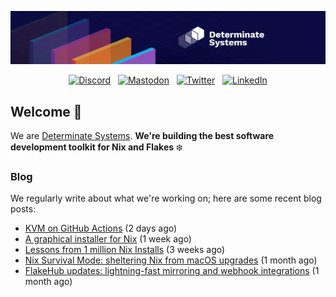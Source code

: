 <p align="center">
  <a href="https://determinate.systems" target="_blank"><img src="https://raw.githubusercontent.com/determinatesystems/.github/main/.github/banner.jpg"></a>
</p>
<p align="center">
  &nbsp;<a href="https://determinate.systems/discord" target="_blank"><img alt="Discord" src="https://img.shields.io/discord/1116012109709463613?style=for-the-badge&logo=discord&logoColor=%23ffffff&label=Discord&labelColor=%234253e8&color=%23e4e2e2"></a>&nbsp;
  &nbsp;<a href="https://hachyderm.io/@determinatesystems" target="_blank"><img alt="Mastodon" src="https://img.shields.io/badge/Mastodon-6468fa?style=for-the-badge&logo=mastodon&logoColor=%23ffffff"></a>&nbsp;
  &nbsp;<a href="https://twitter.com/DeterminateSys" target="_blank"><img alt="Twitter" src="https://img.shields.io/badge/Twitter-303030?style=for-the-badge&logo=x&logoColor=%23ffffff"></a>&nbsp;
  &nbsp;<a href="https://www.linkedin.com/company/determinate-systems" target="_blank"><img alt="LinkedIn" src="https://img.shields.io/badge/LinkedIn-1667be?style=for-the-badge&logo=linkedin&logoColor=%23ffffff"></a>&nbsp;
</p>

## Welcome 👋

We are [Determinate Systems](https://determinate.systems).
**We're building the best software development toolkit for Nix and Flakes** ❄️

### Blog 

We regularly write about what we're working on; here are some recent blog posts:


- [KVM on GitHub Actions](https://determinate.systems/posts/kvm-on-github-actions) (2 days ago)
- [A graphical installer for Nix](https://determinate.systems/posts/graphical-nix-installer) (1 week ago)
- [Lessons from 1 million Nix Installs](https://determinate.systems/posts/lessons-from-1-million-nix-installs) (3 weeks ago)
- [Nix Survival Mode: sheltering Nix from macOS upgrades](https://determinate.systems/posts/nix-survival-mode-on-macos) (1 month ago)
- [FlakeHub updates: lightning-fast mirroring and webhook integrations](https://determinate.systems/posts/flakehub-updates) (1 month ago)
